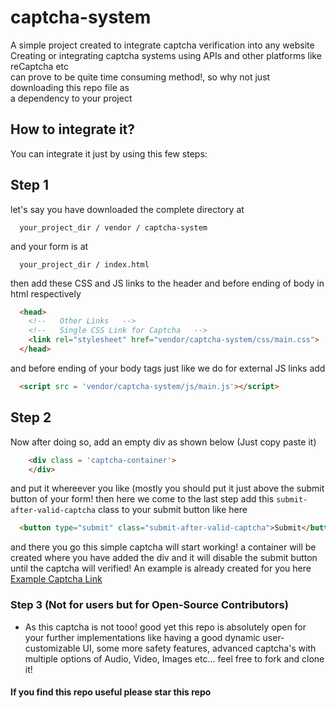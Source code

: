 # captcha-system
A simple project created to integrate captcha verification into any website <br />
Creating or integrating captcha systems using APIs and other platforms like reCaptcha etc<br />
can prove to be quite time consuming method!, so why not just downloading this repo file as<br />
a dependency to your project <br />
## How to integrate it?
You can integrate it just by using this few steps:
## Step 1
let's say you have downloaded the complete directory at 
```
  your_project_dir / vendor / captcha-system
```
and your form is at 
```
  your_project_dir / index.html
```
then add these CSS and JS links to the header and before ending of body in html respectively
```html
  <head>
    <!--   Other Links   -->
    <!--   Single CSS Link for Captcha   -->
    <link rel="stylesheet" href="vendor/captcha-system/css/main.css">
  </head>
```
and before ending of your body tags just like we do for external JS links
add 
```html
  <script src = 'vendor/captcha-system/js/main.js'></script>
```
## Step 2
Now after doing so, 
add an empty div as shown below (Just copy paste it)
```html
    <div class = 'captcha-container'>
    </div>
```
and put it whereever you like (mostly you should put it just above the submit button of your form!
then here we come to the last step
add this ``` submit-after-valid-captcha ``` class to your submit button like here
```html
  <button type="submit" class="submit-after-valid-captcha">Submit</button>
```
and there you go this simple captcha will start working!
a container will be created where you have added the div and it will disable the 
submit button until the captcha will verified!
An example is already created for you here <a href='https://kashif-raza2019.github.io/captcha-system/'>Example Captcha Link</a>

### Step 3 (Not for users but for Open-Source Contributors)
- As this captcha is not tooo! good yet this repo is absolutely open 
 for your further implementations like having a good dynamic user-customizable UI, 
 some more safety features, advanced captcha's with multiple options of Audio, Video, Images
 etc... 
 feel free to fork and clone it!
 
 #### If you find this repo useful please star this repo 
